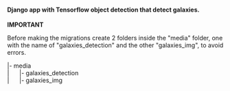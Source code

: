 <h4>Django app with Tensorflow object detection that detect galaxies.</h4>

<strong>IMPORTANT</strong>
<p>Before making the migrations create 2 folders inside the "media" folder, one with the name of "galaxies_detection" and the other "galaxies_img", to avoid errors.</p>


<p>|- media<br>
   |&nbsp;&nbsp;&nbsp;&nbsp;&nbsp;&nbsp;|- galaxies_detection<br>
   |&nbsp;&nbsp;&nbsp;&nbsp;&nbsp;&nbsp;|- galaxies_img</p>

